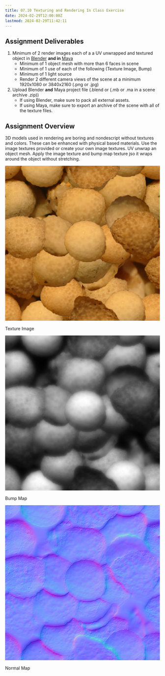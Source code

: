 ```yaml
---
title: 07.10 Texturing and Rendering In Class Exercise
date: 2024-02-29T12:00:00Z
lastmod: 2024-02-29T11:42:11
---
```


## Assignment Deliverables

1. Minimum of 2 render images each of a a UV unwrapped and textured object in [Blender](../../../../3d-modeling/blender/blender.md) **and in** [Maya](../../../../3d-modeling/maya/maya.md)
   - Minimum of 1 object mesh with more than 6 faces in scene
   - Minimum of 1 use of each of the following (Texture Image, Bump)
   - Minimum of 1 light source
   - Render 2 different camera views of the scene at a minimum 1920x1080 or 3840x2160 (.png or .jpg)
2. Upload Blender **and** Maya project file (.blend or (.mb or .ma in a scene archive .zip))
   - If using Blender, make sure to pack all external assets.
   - If using Maya, make sure to export an archive of the scene with all of the texture files.

## Assignment Overview

3D models used in rendering are boring and nondescript without textures and colors. These can be enhanced with physical based materials. Use the image textures provided or create your own image textures. UV unwrap an object mesh. Apply the image texture and bump map texture jso it wraps around the object without stretching.

[![Shell Texture](./shell-texture.png)](./shell-texture.png)

Texture Image

[![Shell Texture Bump Map](./shell-texture-bump-map.png)](./shell-texture-bump-map.png)

Bump Map

[![Shell Texture Normal Map](./shell-texture-normal-map.png)](./shell-texture-normal-map.png)

Normal Map
